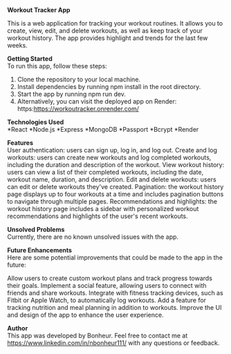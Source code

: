 **Workout Tracker App** <br>


This is a web application for tracking your workout routines. It allows you to create, view, edit, and delete workouts, as well as keep track of your workout history. The app provides highlight and trends for the last few weeks.

**Getting Started** <br>
To run this app, follow these steps:

1. Clone the repository to your local machine.
2. Install dependencies by running npm install in the root directory.
3. Start the app by running npm run dev.
4. Alternatively, you can visit the deployed app on Render: https:https://workoutracker.onrender.com/


**Technologies Used** <br>
*React
*Node.js
*Express
*MongoDB
*Passport
*Bcrypt
*Render


**Features** <br>
User authentication: users can sign up, log in, and log out.
Create and log workouts: users can create new workouts and log completed workouts, including the duration and description of the workout.
View workout history: users can view a list of their completed workouts, including the date, workout name, duration, and description.
Edit and delete workouts: users can edit or delete workouts they've created.
Pagination: the workout history page displays up to four workouts at a time and includes pagination buttons to navigate through multiple pages.
Recommendations and highlights: the workout history page includes a sidebar with personalized workout recommendations and highlights of the user's recent workouts.


**Unsolved Problems** <br>
Currently, there are no known unsolved issues with the app.


**Future Enhancements** <br>
Here are some potential improvements that could be made to the app in the future:

Allow users to create custom workout plans and track progress towards their goals.
Implement a social feature, allowing users to connect with friends and share workouts.
Integrate with fitness tracking devices, such as Fitbit or Apple Watch, to automatically log workouts.
Add a feature for tracking nutrition and meal planning in addition to workouts.
Improve the UI and design of the app to enhance the user experience.


**Author** <br>
This app was developed by Bonheur. Feel free to contact me at https://www.linkedin.com/in/nbonheur111/ with any questions or feedback.